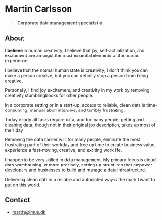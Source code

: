 # Martin Carlsson

> **Corporate data management specialist 🔥**

## About
I **believe** in human creativity; I believe that joy, self-actualization, and excitement are amongst the most essential elements of the human experience.

I believe that the normal human state is creativity; I don't think you can make a person creative, but you can definitly stop a person from being creative.

Personally, I find joy, excitement, and creativity in my work by removing creativity stumblingblocks for other people.

In a corporate setting or in a start-up, access to reliable, clean data is time-consuming, manual labor-intensive, and terribly frustrating.

Today nearly all tasks require data, and for many people, getting and cleaning data, though not in their original job description, takes up most of their day.

Removing the data barrier will, for many people, eliminate the most frustrating part of their workday and free up time to create business value, experience a fast-moving, creative, and exciting work life.

I happen to be very skilled in data management. My primary focus is cloud data warehousing, or more precisely, setting up structures that empower developers and businesses to build and manage a data infrastructure.

Delivering clean data in a reliable and automated way is the mark I want to put on this world.

## Contact
 - martin@imus.dk
